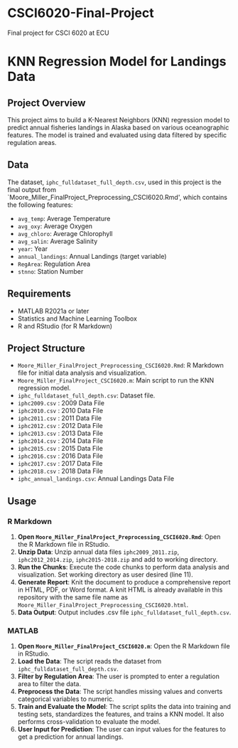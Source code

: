 # CSCI6020-Final-Project
Final project for CSCI 6020 at ECU

# KNN Regression Model for Landings Data

## Project Overview
This project aims to build a K-Nearest Neighbors (KNN) regression model to predict annual fisheries landings in Alaska based on various oceanographic features. The model is trained and evaluated using data filtered by specific regulation areas.

## Data
The dataset, `iphc_fulldataset_full_depth.csv`, used in this project is the final output from `Moore_Miller_FinalProject_Preprocessing_CSCI6020.Rmd', which contains the following features:
- `avg_temp`: Average Temperature
- `avg_oxy`: Average Oxygen
- `avg_chloro`: Average Chlorophyll
- `avg_salin`: Average Salinity
- `year`: Year
- `annual_landings`: Annual Landings (target variable)
- `RegArea`: Regulation Area
- `stnno`: Station Number

## Requirements
- MATLAB R2021a or later
- Statistics and Machine Learning Toolbox
- R and RStudio (for R Markdown)

## Project Structure
- `Moore_Miller_FinalProject_Preprocessing_CSCI6020.Rmd`: R Markdown file for initial data analysis and visualization.
- `Moore_Miller_FinalProject_CSCI6020.m`: Main script to run the KNN regression model.
- `iphc_fulldataset_full_depth.csv`: Dataset file.
- `iphc2009.csv` : 2009 Data File
- `iphc2010.csv` : 2010 Data File
- `iphc2011.csv` : 2011 Data File
- `iphc2012.csv` : 2012 Data File
- `iphc2013.csv` : 2013 Data File
- `iphc2014.csv` : 2014 Data File
- `iphc2015.csv` : 2015 Data File
- `iphc2016.csv` : 2016 Data File
- `iphc2017.csv` : 2017 Data File
- `iphc2018.csv` : 2018 Data File
- `iphc_annual_landings.csv`: Annual Landings Data File 


## Usage
### R Markdown
1. **Open `Moore_Miller_FinalProject_Preprocessing_CSCI6020.Rmd`**: Open the R Markdown file in RStudio.
2. **Unzip Data**: Unzip annual data files `iphc2009_2011.zip`, `iphc2012_2014.zip`, `iphc2015-2018.zip` and add to working directory.  
3. **Run the Chunks**: Execute the code chunks to perform data analysis and visualization. Set working directory as user desired (line 11). 
4. **Generate Report**: Knit the document to produce a comprehensive report in HTML, PDF, or Word format. A knit HTML is already available in this repository with the same file name as `Moore_Miller_FinalProject_Preprocessing_CSCI6020.html`. 
5. **Data Output**: Output includes .csv file `iphc_fulldataset_full_depth.csv`. 
### MATLAB
1. **Open `Moore_Miller_FinalProject_CSCI6020.m`**: Open the R Markdown file in RStudio.
2. **Load the Data**: The script reads the dataset from `iphc_fulldataset_full_depth.csv`.
3. **Filter by Regulation Area**: The user is prompted to enter a regulation area to filter the data.
4. **Preprocess the Data**: The script handles missing values and converts categorical variables to numeric.
5. **Train and Evaluate the Model**: The script splits the data into training and testing sets, standardizes the features, and trains a KNN model. It also performs cross-validation to evaluate the model.
6. **User Input for Prediction**: The user can input values for the features to get a prediction for annual landings.

